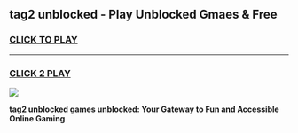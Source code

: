 
## tag2 unblocked - Play Unblocked Gmaes & Free
<h3>
<a href="https://news.freeplayer.one?title=tag2_unblocked&ref=23F">CLICK TO PLAY</a></h3>
<hr>

<h3>
<a href="https://news.freeplayer.one?title=tag2_unblocked&ref=23F">CLICK 2 PLAY</a>
  
</h3>

<a href="https://news.freeplayer.one?title=tag2_unblocked&ref=23F/"><img src="https://clearcache.store/games.png"></a>


**tag2 unblocked games unblocked: Your Gateway to Fun and Accessible Online Gaming**
